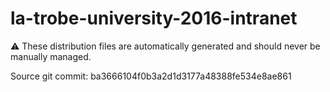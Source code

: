 # la-trobe-university-2016-intranet

:warning: These distribution files are automatically generated and should never be manually managed.

Source git commit: ba3666104f0b3a2d1d3177a48388fe534e8ae861

